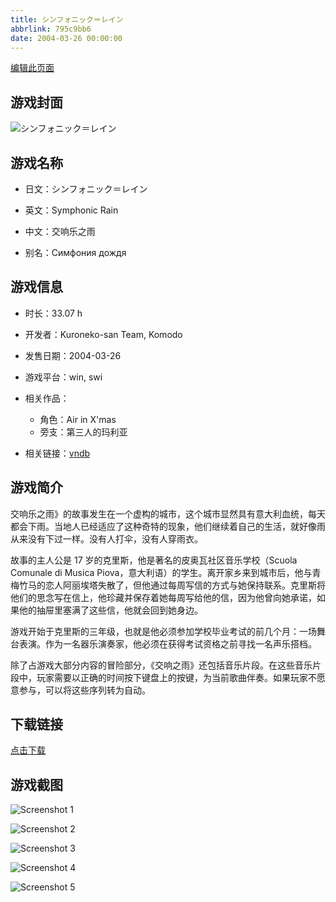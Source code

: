 ```yaml
---
title: シンフォニック＝レイン
abbrlink: 795c9bb6
date: 2004-03-26 00:00:00
---
```

[编辑此页面](https://github.com/ACG-3/ADV3-source/blob/main/source/_posts/games/%E3%82%B7%E3%83%B3%E3%83%95%E3%82%A9%E3%83%8B%E3%83%83%E3%82%AF%EF%BC%9D%E3%83%AC%E3%82%A4%E3%83%B3.md)

## 游戏封面

![シンフォニック＝レイン](https://pan.timero.xyz/d/onedrive/img_lib_001/%E3%82%B7%E3%83%B3%E3%83%95%E3%82%A9%E3%83%8B%E3%83%83%E3%82%AF%EF%BC%9D%E3%83%AC%E3%82%A4%E3%83%B3_cover.avif)


## 游戏名称

- 日文：シンフォニック＝レイン
- 英文：Symphonic Rain
- 中文：交响乐之雨

- 别名：Симфония дождя


## 游戏信息

- 时长：33.07 h
- 开发者：Kuroneko-san Team, Komodo
- 发售日期：2004-03-26
- 游戏平台：win, swi
- 相关作品：
   - 角色：Air in X'mas
   - 旁支：第三人的玛利亚

- 相关链接：[vndb](https://vndb.org/v38)


## 游戏简介

交响乐之雨》的故事发生在一个虚构的城市，这个城市显然具有意大利血统，每天都会下雨。当地人已经适应了这种奇特的现象，他们继续着自己的生活，就好像雨从来没有下过一样。没有人打伞，没有人穿雨衣。

故事的主人公是 17 岁的克里斯，他是著名的皮奥瓦社区音乐学校（Scuola Comunale di Musica Piova，意大利语）的学生。离开家乡来到城市后，他与青梅竹马的恋人阿丽埃塔失散了，但他通过每周写信的方式与她保持联系。克里斯将他们的思念写在信上，他珍藏并保存着她每周写给他的信，因为他曾向她承诺，如果他的抽屉里塞满了这些信，他就会回到她身边。

游戏开始于克里斯的三年级，也就是他必须参加学校毕业考试的前几个月：一场舞台表演。作为一名器乐演奏家，他必须在获得考试资格之前寻找一名声乐搭档。



除了占游戏大部分内容的冒险部分，《交响之雨》还包括音乐片段。在这些音乐片段中，玩家需要以正确的时间按下键盘上的按键，为当前歌曲伴奏。如果玩家不愿意参与，可以将这些序列转为自动。


## 下载链接

[点击下载](https://pan.timero.xyz/onedrive/adv_lib_001/%E3%82%B7%E3%83%B3%E3%83%95%E3%82%A9%E3%83%8B%E3%83%83%E3%82%AF%EF%BC%9D%E3%83%AC%E3%82%A4%E3%83%B3)


## 游戏截图


![Screenshot 1](https://pan.timero.xyz/d/onedrive/img_lib_001/%E3%82%B7%E3%83%B3%E3%83%95%E3%82%A9%E3%83%8B%E3%83%83%E3%82%AF%EF%BC%9D%E3%83%AC%E3%82%A4%E3%83%B3_Screenshot_1.avif)

![Screenshot 2](https://pan.timero.xyz/d/onedrive/img_lib_001/%E3%82%B7%E3%83%B3%E3%83%95%E3%82%A9%E3%83%8B%E3%83%83%E3%82%AF%EF%BC%9D%E3%83%AC%E3%82%A4%E3%83%B3_Screenshot_2.avif)

![Screenshot 3](https://pan.timero.xyz/d/onedrive/img_lib_001/%E3%82%B7%E3%83%B3%E3%83%95%E3%82%A9%E3%83%8B%E3%83%83%E3%82%AF%EF%BC%9D%E3%83%AC%E3%82%A4%E3%83%B3_Screenshot_3.avif)

![Screenshot 4](https://pan.timero.xyz/d/onedrive/img_lib_001/%E3%82%B7%E3%83%B3%E3%83%95%E3%82%A9%E3%83%8B%E3%83%83%E3%82%AF%EF%BC%9D%E3%83%AC%E3%82%A4%E3%83%B3_Screenshot_4.avif)

![Screenshot 5](https://pan.timero.xyz/d/onedrive/img_lib_001/%E3%82%B7%E3%83%B3%E3%83%95%E3%82%A9%E3%83%8B%E3%83%83%E3%82%AF%EF%BC%9D%E3%83%AC%E3%82%A4%E3%83%B3_Screenshot_5.avif)

